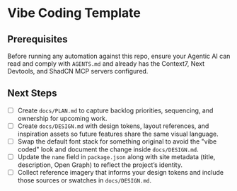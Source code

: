 # Vibe Coding Template

## Prerequisites

Before running any automation against this repo, ensure your Agentic AI can read and comply with `AGENTS.md` and already has the Context7, Next Devtools, and ShadCN MCP servers configured.

## Next Steps

- [ ] Create `docs/PLAN.md` to capture backlog priorities, sequencing, and ownership for upcoming work.
- [ ] Create `docs/DESIGN.md` with design tokens, layout references, and inspiration assets so future features share the same visual language.
- [ ] Swap the default font stack for something original to avoid the "vibe coded" look and document the change inside `docs/DESIGN.md`.
- [ ] Update the `name` field in `package.json` along with site metadata (title, description, Open Graph) to reflect the project’s identity.
- [ ] Collect reference imagery that informs your design tokens and include those sources or swatches in `docs/DESIGN.md`.
